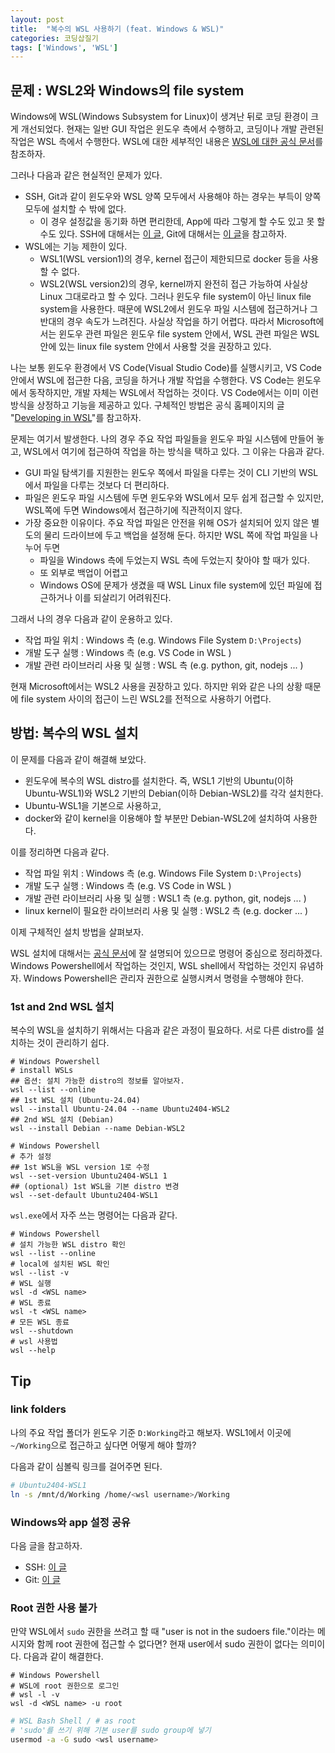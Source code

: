 ```yaml
---
layout: post
title:  "복수의 WSL 사용하기 (feat. Windows & WSL)"
categories: 코딩삽질기
tags: ['Windows', 'WSL']
---
```


## 문제 : WSL2와 Windows의 file system

Windows에 WSL(Windows Subsystem for Linux)이 생겨난 뒤로 코딩 환경이 크게 개선되었다. 현재는 일반 GUI 작업은 윈도우 측에서 수행하고, 코딩이나 개발 관련된 작업은 WSL 측에서 수행한다. WSL에 대한 세부적인 내용은 [WSL에 대한 공식 문서](https://learn.microsoft.com/en-us/windows/wsl/)를 참조하자.

그러나 다음과 같은 현실적인 문제가 있다.

* SSH, Git과 같이 윈도우와 WSL 양쪽 모두에서 사용해야 하는 경우는 부득이 양쪽 모두에 설치할 수 밖에 없다.
  * 이 경우 설정값을 동기화 하면 편리한데, App에 따라 그렇게 할 수도 있고 못 할 수도 있다. SSH에 대해서는 [이 글](https://pinedance.github.io/blog/2025/05/09/ssh), Git에 대해서는 [이 글](https://pinedance.github.io/blog/2021/02/07/WSL-git-keychain)을 참고하자.
* WSL에는 기능 제한이 있다.
  * WSL1(WSL version1)의 경우, kernel 접근이 제한되므로 docker 등을 사용할 수 없다.
  * WSL2(WSL version2)의 경우, kernel까지 완전히 접근 가능하여 사실상 Linux 그대로라고 할 수 있다. 그러나 윈도우 file system이 아닌 linux file system을 사용한다. 때문에  WSL2에서 윈도우 파일 시스템에 접근하거나 그 반대의 경우 속도가 느려진다. 사실상 작업을 하기 어렵다. 따라서 Microsoft에서는 윈도우 관련 파일은 윈도우 file system 안에서, WSL 관련 파일은 WSL 안에 있는 linux file system 안에서 사용할 것을 권장하고 있다.

나는 보통 윈도우 환경에서 VS Code(Visual Studio Code)를 실행시키고, VS Code 안에서 WSL에 접근한 다음, 코딩을 하거나 개발 작업을 수행한다. VS Code는 윈도우에서 동작하지만, 개발 자체는 WSL에서 작업하는 것이다. VS Code에서는 이미 이런 방식을 상정하고 기능을 제공하고 있다. 구체적인 방법은 공식 홈페이지의 글 "[Developing in WSL](https://code.visualstudio.com/docs/remote/wsl)"를 참고하자.

문제는 여기서 발생한다. 나의 경우 주요 작업 파일들을 윈도우 파일 시스템에 만들어 놓고, WSL에서 여기에 접근하여 작업을 하는 방식을 택하고 있다. 그 이유는 다음과 같다.

* GUI 파일 탐색기를 지원한는 윈도우 쪽에서 파일을 다루는 것이 CLI 기반의 WSL에서 파일을 다루는 것보다 더 편리하다.
* 파일은 윈도우 파일 시스템에 두면 윈도우와 WSL에서 모두 쉽게 접근할 수 있지만, WSL쪽에 두면 Windows에서 접근하기에 직관적이지 않다.
* 가장 중요한 이유이다. 주요 작업 파일은 안전을 위해 OS가 설치되어 있지 않은 별도의 물리 드라이브에 두고 백업을 설정해 둔다. 하지만 WSL 쪽에 작업 파일을 나누어 두면
  * 파일을 Windows 측에 두었는지 WSL 측에 두었는지 찾아야 할 때가 있다.
  * 또 외부로 백업이 어렵고
  * Windows OS에 문제가 생겼을 때 WSL Linux file system에 있던 파일에 접근하거나 이를 되살리기 어려워진다.

그래서 나의 경우 다음과 같이 운용하고 있다.

* 작업 파일 위치 : Windows 측 (e.g. Windows File System `D:\Projects`)
* 개발 도구 실행 : Windows 측 (e.g. VS Code in WSL )
* 개발 관련 라이브러리 사용 및 실행 : WSL 측 (e.g. python, git, nodejs ... )

현재 Microsoft에서는 WSL2 사용을 권장하고 있다. 하지만 위와 같은 나의 상황 때문에 file system 사이의 접근이 느린 WSL2를 전적으로 사용하기 어렵다.

## 방법: 복수의 WSL 설치

이 문제를 다음과 같이 해결해 보았다.

* 윈도우에 복수의 WSL distro를 설치한다. 즉, WSL1 기반의 Ubuntu(이하 Ubuntu-WSL1)와 WSL2 기반의 Debian(이하 Debian-WSL2)를 각각 설치한다.
* Ubuntu-WSL1을 기본으로 사용하고,
* docker와 같이 kernel을 이용해야 할 부분만 Debian-WSL2에 설치하여 사용한다.

이를 정리하면 다음과 같다.

* 작업 파일 위치 : Windows 측 (e.g. Windows File System `D:\Projects`)
* 개발 도구 실행 : Windows 측 (e.g. VS Code in WSL )
* 개발 관련 라이브러리 사용 및 실행 : WSL1 측 (e.g. python, git, nodejs ... )
* linux kernel이 필요한 라이브러리 사용 및 실행 : WSL2 측 (e.g. docker ... )

이제 구체적인 설치 방법을 살펴보자.  

WSL 설치에 대해서는 [공식 문서](https://learn.microsoft.com/ko-kr/windows/wsl/install)에 잘 설명되어 있으므로 명령어 중심으로 정리하겠다. Windows Powershell에서 작업하는 것인지, WSL shell에서 작업하는 것인지 유념하자. Windows Powershell은 관리자 권한으로 실행시켜서 명령을 수행해야 한다.

### 1st and 2nd WSL 설치

복수의 WSL을 설치하기 위해서는 다음과 같은 과정이 필요하다. 서로 다른 distro를 설치하는 것이 관리하기 쉽다.

```
# Windows Powershell
# install WSLs
## 옵션: 설치 가능한 distro의 정보를 알아보자.
wsl --list --online
## 1st WSL 설치 (Ubuntu-24.04)
wsl --install Ubuntu-24.04 --name Ubuntu2404-WSL2
## 2nd WSL 설치 (Debian)
wsl --install Debian --name Debian-WSL2
```

```
# Windows Powershell
# 추가 설정
## 1st WSL을 WSL version 1로 수정
wsl --set-version Ubuntu2404-WSL1 1
## (optional) 1st WSL을 기본 distro 변경
wsl --set-default Ubuntu2404-WSL1
```

`wsl.exe`에서 자주 쓰는 명령어는 다음과 같다.

```
# Windows Powershell
# 설치 가능한 WSL distro 확인 
wsl --list --online
# local에 설치된 WSL 확인
wsl --list -v
# WSL 실행
wsl -d <WSL name>
# WSL 종료
wsl -t <WSL name>
# 모든 WSL 종료
wsl --shutdown
# wsl 사용법 
wsl --help
```

## Tip

### link folders

나의 주요 작업 폴더가 윈도우 기준 `D:Working`라고 해보자. WSL1에서 이곳에 `~/Working`으로 접근하고 싶다면 어떻게 해야 할까?

다음과 같이 심볼릭 링크를 걸어주면 된다.

```bash
# Ubuntu2404-WSL1
ln -s /mnt/d/Working /home/<wsl username>/Working
```

### Windows와 app 설정 공유

다음 글을 참고하자.

* SSH: [이 글](https://pinedance.github.io/blog/2025/05/09/ssh)
* Git: [이 글](https://pinedance.github.io/blog/2021/02/07/WSL-git-keychain)

### Root 권한 사용 불가

만약 WSL에서 `sudo` 권한을 쓰려고 할 때 "user is not in the sudoers file."이라는 메시지와 함께 root 권한에 접근할 수 없다면? 현재 user에서 sudo 권한이 없다는 의미이다. 다음과 같이 해결한다.

```
# Windows Powershell
# WSL에 root 권한으로 로그인 
# wsl -l -v
wsl -d <WSL name> -u root
```

```bash
# WSL Bash Shell / # as root
# 'sudo'를 쓰기 위해 기본 user를 sudo group에 넣기
usermod -a -G sudo <wsl username>
```

<!--

예전글을 삭제하지 않고 남겨둔다.

## 방법: 복수의 WSL 설치

### 1st WSL 설치 (WSL2)

첫번째 WSL 설치. 다음 몇 가지 명령이면 쉽게 설치가 가능하다. 윈도우11에서는 WSL2로 기본 설치 된다.

```
# Windows Powershell
# 옵션: 설치 가능한 distro의 정보를 알아보자. 
wsl --list --online
```

```
# Windows Powershell
# distro 이름을 기준으로 'Ubuntu-24.04'를 설치한다면 ...
# 추후에 WSL을 구분하기 위해 이름을 설정하자.
wsl --install Ubuntu-24.04 --name Ubuntu2404-WSL2
```

```
# Windows Powershell
# 설치가 잘 되었는지 확인하자. 
wsl --list -v
# 설치한 WSL을 실행시키자. 
wsl -d Ubuntu2404-WSL2
```

자, 이렇게 첫번째 WSL 설치가 완료되었다. 이처럼 WSL을 하나만 설치하는 것은 매우 쉽다.

### 2nd WSL 설치 (WSL1)

이재 두번째 WSL을 설치하고 WSL version 1으로 바꿔보자. 다음과 같은 과정이 필요하다.

* 설치할 Ubuntu file을 다운로드 하여 local PC에 저장한다.
* 다운로드 한 file을 바탕으로 WSL을 설치한다.
* WSL의 version을 2에서 1으로 바꾼다.
* default WSL을 교체한다.
* 추가 설정을 수행한다.

두번째 WSL도 `wsl --install Ubuntu-24.04 --name Ubuntu2404-WSL1`처럼 하여 설치할 수 있다면 좋겠지만, 현재는 동작하지 않는다.

번거롭지만 Ubuntu 파일을 local PC에 저장하고 이를 바탕으로 설치를 진행해야 한다. 이에 대해서는 [여기](https://learn.microsoft.com/ko-kr/windows/wsl/install-manual#downloading-distributions)를 참고하자. Ubuntu 24.04의 경우 [이 링크](https://wslstorestorage.blob.core.windows.net/wslblob/Ubuntu2404-240425.AppxBundle)에서 다운로드 할 수 있다. 접속해서 적당한 폴더에 다운로드 하자.

문제는 이 파일이 `.AppxBundle`이라는 생소한 형식의 파일이라는 점이다. 설치 파일을 하나로 묶어 둔 패키징이라고 생각하면 된다. 사실 압축 파일이다. 압축을 푸는 App(e.g. [7zip](https://www.7-zip.org/), [반디집](https://kr.bandisoft.com/bandizip/) 등)에서 이 파일을 열고 압축을 풀어야 한다. 단, 해당 App에서 압축 파일로 인식하지 않기 때문에 "전체 파일 보기" 옵션으로 파일을 찾아 풀어주어야 한다. 이 파일의 압축을 풀면 다시 몇가지 `.appx` 파일이 나타난다. 이 역시 압축 파일이므로 동일한 방식으로 압축을 풀면 된다. 예를 들어 위의 `Ubuntu2404-240425.AppxBundle` 속에는 다음 파일들이 포함되어 있다.

```bash
# Ubuntu2404-240425.AppxBundle
Ubuntu_2404.0.5.0_x64.appx
Ubuntu_2404.0.5.0_ARM64.appx
...
```

우리가 필요한 것은 `Ubuntu_2404.0.5.0_x64.appx`이다. 이를 다시 위와 같은 방법으로 압축 해제하면 다음과 같은 파일들이 나타난다.

```bash
# Ubuntu_2404.0.5.0_x64.appx
ubuntu2404.exe
install.tar.gz
...
```

우리가 필요한 파일은 바로 `install.tar.gz` 파일이다.

이제 다음과 같이 로컬에 있는 파일을 바탕으로 WSL을 설치해보자.

```
# Windows Powershell
wsl --install --enable-wsl1 --name Ubuntu2404-WSL1 --from-file C:<PATH>\Ubuntu2404-240425\Ubuntu_2404.0.5.0_x64\install.tar.gz
```

```
# Windows Powershell
# 설치가 잘 되었는지 확인하자. 
wsl --list -v
```

설치는 문제 없이 되지만, WSL2로 설치되었을 것이다. 이제 WSL1으로 바꿔주고, 기본(default) WSL도 여기로 옮겨주자.

```
# Windows Powershell
# WSL2 → WSL1
wsl --set-version Ubuntu2404-WSL1 1
# 기본 distro 변경
wsl --set-default Ubuntu2404-WSL1
```

`wsl --list -v`로 설치 결과를 다시 확인하자.

### Ubuntu2404-WSL1 설정

나중에 설치한 WSL의 경우, 약간의 추가 설정이 필요하다. WSL을 실행시키면 Root로 그대로 진입하기 때문이다. 다음과 같이 따라하자.

```
# Windows Powershell
# Ubuntu2404-WSL1 켜기 (동작시키기)
wsl -d Ubuntu2404-WSL1
# 끄기는 아래와 같이 
# wsl -t Ubuntu2404-WSL1
```

이제 WSL Root로 진입했을 것이다. 아래와 같이 하여 user를 추가하고 비밀번호 등을 설정하자.

```bash
# Ubuntu2404-WSL1 Bash Shell / # as root
adduser <wsl username>
# 'sudo'를 쓰기 위해 sudo group에 넣기
# 이 과정을 생략하면 root 권한을 쓸 수 없게 된다. 아래 "Root 권한 사용 불가" 부분을 참고하자.
usermod -a -G sudo <wsl username>
```

자 이제 아래와 같이 WSL에서 빠져나와 WSL을 종료하자.

```bash
# Ubuntu2404-WSL1 Bash Shell
# linux shell에서 빠져나오기
exit
```

```
# Windows Powershell
# Ubuntu2404-WSL1 끄기 (종료하기)
wsl -t Ubuntu2404-WSL1
```

다시 `wsl -d Ubuntu2404-WSL1`로 동작해도 root로 실행된다. 아래와 같이 기본 사용자를 새로 지정해 주자.

```
# Windows Powershell
# Ubuntu2404-WSL1의 기본 사용자 지정
wsl --manage Ubuntu2404-WSL1 --set-default-user <wsl username>
```

이제 모두 끝났다. 이제 `wsl -d Ubuntu2404-WSL1`로 동작하면 `wsl username`으로 진입하게 될 것이다.

-->